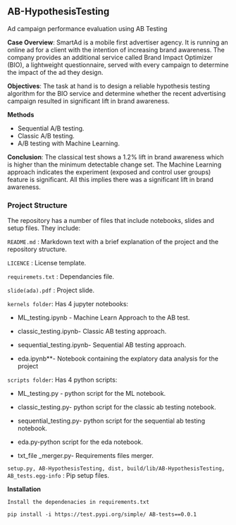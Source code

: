 ## AB-HypothesisTesting
 Ad campaign performance evaluation using AB Testing
 
**Case Overview**:
SmartAd is a mobile first advertiser agency. It is running an online ad for a client with the intention of increasing brand awareness. 
The company provides an additional service called Brand Impact Optimizer (BIO), a lightweight questionnaire, served with every campaign to determine the impact of the ad they design. 

**Objectives**:
The task at hand is to design a reliable hypothesis testing algorithm for the BIO service and determine whether the recent advertising campaign resulted in significant lift in brand awareness.

**Methods**
* Sequential A/B testing.
* Classic A/B testing.
* A/B testing with Machine Learning.

**Conclusion**: 
The classical test shows a 1.2% lift in brand awareness which is higher than the minimum detectable change set. The Machine Learning approach indicates the experiment (exposed and control user groups)  feature is significant. All this implies there was a significant lift in brand awareness.

### Project Structure
The repository has a number of files that include notebooks, slides and setup files. They include:

`README.md` : Markdown text with a brief explanation of the project and the repository structure.

`LICENCE` : License template.

`requiremets.txt` : Dependancies file.

`slide(ada).pdf` : Project slide.

`kernels folder`: Has 4 jupyter notebooks:

 * ML_testing.ipynb - Machine Learn Approach to the AB test.

 * classic_testing.ipynb- Classic AB testing approach.

 * sequential_testing.ipynb- Sequential AB testing approach. 

 * eda.ipynb**- Notebook containing the explatory data analysis for the project
  
 
`scripts folder`: Has 4 python scripts:
     
 * ML_testing.py - python script for the ML notebook.

 * classic_testing.py- python script for the classic ab testing notebook.

 * sequential_testing.py- python script for the sequential ab testing notebook.

 * eda.py-python script for the eda notebook.

 * txt_file _merger.py- Requirements files merger.


`setup.py, AB-HypothesisTesting, dist, build/lib/AB-HypothesisTesting, AB_tests.egg-info` : Pip setup files.

**Installation**

`Install the dependenacies in requirements.txt`

`pip install -i https://test.pypi.org/simple/ AB-tests==0.0.1`


